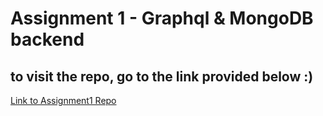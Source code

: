 # Assignment 1 - Graphql & MongoDB backend
## to visit the repo, go to the link provided below :) 

[Link to Assignment1 Repo](https://github.com/Vincent-hide/Backends/tree/main/graphql_mongo)